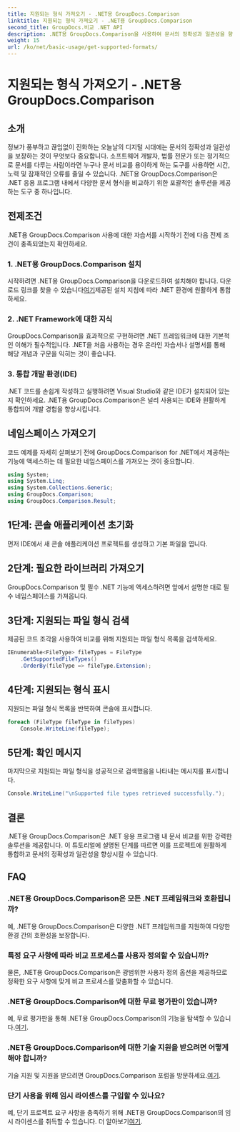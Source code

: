 ```yaml
---
title: 지원되는 형식 가져오기 - .NET용 GroupDocs.Comparison
linktitle: 지원되는 형식 가져오기 - .NET용 GroupDocs.Comparison
second_title: GroupDocs.비교 .NET API
description: .NET용 GroupDocs.Comparison을 사용하여 문서의 정확성과 일관성을 향상하세요. 이 강력한 도구를 .NET 애플리케이션에 원활하게 통합하세요.
weight: 15
url: /ko/net/basic-usage/get-supported-formats/
---
```


# 지원되는 형식 가져오기 - .NET용 GroupDocs.Comparison

## 소개
정보가 풍부하고 끊임없이 진화하는 오늘날의 디지털 시대에는 문서의 정확성과 일관성을 보장하는 것이 무엇보다 중요합니다. 소프트웨어 개발자, 법률 전문가 또는 정기적으로 문서를 다루는 사람이라면 누구나 문서 비교를 용이하게 하는 도구를 사용하면 시간, 노력 및 잠재적인 오류를 줄일 수 있습니다. .NET용 GroupDocs.Comparison은 .NET 응용 프로그램 내에서 다양한 문서 형식을 비교하기 위한 포괄적인 솔루션을 제공하는 도구 중 하나입니다.
## 전제조건
.NET용 GroupDocs.Comparison 사용에 대한 자습서를 시작하기 전에 다음 전제 조건이 충족되었는지 확인하세요.
### 1. .NET용 GroupDocs.Comparison 설치
 시작하려면 .NET용 GroupDocs.Comparison을 다운로드하여 설치해야 합니다. 다운로드 링크를 찾을 수 있습니다[여기](https://releases.groupdocs.com/comparison/net/)제공된 설치 지침에 따라 .NET 환경에 원활하게 통합하세요.
### 2. .NET Framework에 대한 지식
GroupDocs.Comparison을 효과적으로 구현하려면 .NET 프레임워크에 대한 기본적인 이해가 필수적입니다. .NET을 처음 사용하는 경우 온라인 자습서나 설명서를 통해 해당 개념과 구문을 익히는 것이 좋습니다.
### 3. 통합 개발 환경(IDE)
.NET 코드를 손쉽게 작성하고 실행하려면 Visual Studio와 같은 IDE가 설치되어 있는지 확인하세요. .NET용 GroupDocs.Comparison은 널리 사용되는 IDE와 원활하게 통합되어 개발 경험을 향상시킵니다.

## 네임스페이스 가져오기
코드 예제를 자세히 살펴보기 전에 GroupDocs.Comparison for .NET에서 제공하는 기능에 액세스하는 데 필요한 네임스페이스를 가져오는 것이 중요합니다.
```csharp
using System;
using System.Linq;
using System.Collections.Generic;
using GroupDocs.Comparison;
using GroupDocs.Comparison.Result;
```

## 1단계: 콘솔 애플리케이션 초기화
먼저 IDE에서 새 콘솔 애플리케이션 프로젝트를 생성하고 기본 파일을 엽니다.
## 2단계: 필요한 라이브러리 가져오기
GroupDocs.Comparison 및 필수 .NET 기능에 액세스하려면 앞에서 설명한 대로 필수 네임스페이스를 가져옵니다.
## 3단계: 지원되는 파일 형식 검색
제공된 코드 조각을 사용하여 비교를 위해 지원되는 파일 형식 목록을 검색하세요.
```csharp
IEnumerable<FileType> fileTypes = FileType
    .GetSupportedFileTypes()
    .OrderBy(fileType => fileType.Extension);
```
## 4단계: 지원되는 형식 표시
지원되는 파일 형식 목록을 반복하여 콘솔에 표시합니다.
```csharp
foreach (FileType fileType in fileTypes)
    Console.WriteLine(fileType);
```
## 5단계: 확인 메시지
마지막으로 지원되는 파일 형식을 성공적으로 검색했음을 나타내는 메시지를 표시합니다.
```csharp
Console.WriteLine("\nSupported file types retrieved successfully.");
```

## 결론
.NET용 GroupDocs.Comparison은 .NET 응용 프로그램 내 문서 비교를 위한 강력한 솔루션을 제공합니다. 이 튜토리얼에 설명된 단계를 따르면 이를 프로젝트에 원활하게 통합하고 문서의 정확성과 일관성을 향상시킬 수 있습니다.
## FAQ
### .NET용 GroupDocs.Comparison은 모든 .NET 프레임워크와 호환됩니까?
예, .NET용 GroupDocs.Comparison은 다양한 .NET 프레임워크를 지원하여 다양한 환경 간의 호환성을 보장합니다.
### 특정 요구 사항에 따라 비교 프로세스를 사용자 정의할 수 있습니까?
물론, .NET용 GroupDocs.Comparison은 광범위한 사용자 정의 옵션을 제공하므로 정확한 요구 사항에 맞게 비교 프로세스를 맞춤화할 수 있습니다.
### .NET용 GroupDocs.Comparison에 대한 무료 평가판이 있습니까?
 예, 무료 평가판을 통해 .NET용 GroupDocs.Comparison의 기능을 탐색할 수 있습니다.[여기](https://releases.groupdocs.com/).
### .NET용 GroupDocs.Comparison에 대한 기술 지원을 받으려면 어떻게 해야 합니까?
 기술 지원 및 지원을 받으려면 GroupDocs.Comparison 포럼을 방문하세요.[여기](https://forum.groupdocs.com/c/comparison/12).
### 단기 사용을 위해 임시 라이센스를 구입할 수 있나요?
 예, 단기 프로젝트 요구 사항을 충족하기 위해 .NET용 GroupDocs.Comparison의 임시 라이센스를 취득할 수 있습니다. 더 알아보기[여기](https://purchase.groupdocs.com/temporary-license/).
